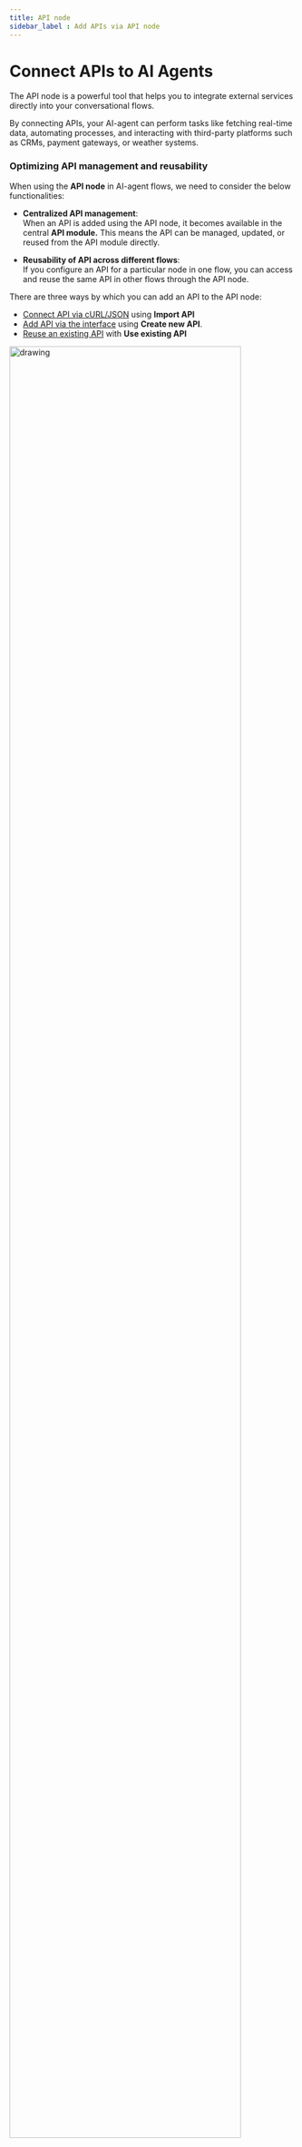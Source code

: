 ```yaml
---
title: API node
sidebar_label : Add APIs via API node
---
```


# Connect APIs to AI Agents

The API node is a powerful tool that helps you to integrate external services directly into your conversational flows. 

By connecting APIs, your AI-agent can perform tasks like fetching real-time data, automating processes, and interacting with third-party platforms such as CRMs, payment gateways, or weather systems.

### Optimizing API management and reusability

When using the **API node** in AI-agent flows, we need to consider the below functionalities:

- **Centralized API management**:  
  When an API is added using the API node, it becomes available in the central **API module.** This means the API can be managed, updated, or reused from the API module directly.

- **Reusability of API across different flows**:  
  If you configure an API for a particular node in one flow, you can access and reuse the same API in other flows through the API node.

There are three ways by which you can add an API to the API node: 

* [Connect API via cURL/JSON](#import-API) using **Import API**
* [Add API via the interface](#create-new-API) using **Create new API**.
* [Reuse an existing API](#use-existing-API) with **Use existing API**

<img src="https://imgur.com/3m3re6g.png" alt="drawing" width="90%"/>



## Import API

You can add an API by importing a cURL script or a JSON file containing all the required details. Use this if you have pre-configured API setups.


### Import a cURL script


:::note
The API name you choose should be alphanumeric, contain no spaces, and have a minimum of 3 characters.
:::

1. Selct **Import API**.
 
    <img src="https://i.imgur.com/QUPXN9D.png" alt="drawing" width="88%"/>

2. Enter a **Name** for your API (for example, "**ImportedAPI**").
3. In the **Type** field, select **cURL**.
4. Under the **cURL** field, paste your cURL command.

    <img src="https://i.imgur.com/83KAI5o.png" alt="drawing" width="88%"/>

5. Click on  **Import** to complete.

---

### Importing a JSON file with API Details

1. Selct **Import API**
    <img src="https://i.imgur.com/QUPXN9D.png" alt="drawing" width="88%"/>

2. Enter a **Name** for your API (for example, "**ImportedAPI**").
3. In the **Type** field, select **JSON**.
4. In the **Import** field, click **Drag & Drop** to upload your JSON file, or drag and drop it directly into the field.
  
   <img src="https://i.imgur.com/fiKmiaS.png" alt="drawing" width="90%"/>
   
5. Click on **Import**.  
   - The API details, such as **Headers**, **Params**, and any **Dynamic Variables** needed for real-time data, will automatically populate in the API node.


## Add an API using the interface

You can use the *Create new API* option to add an API through a user-friendly interface. With this, you can add requests, headers, parameters, and body content manually. Use this option if you do not have any pre-written scripts.

To add an API using the API interface:

1. Select **Create new API**.

   <img src="https://i.imgur.com/51f2cQb.png" alt="drawing" width="78%"/>

2. Fill in the following fields:

   <img src="https://imgur.com/iqNv4Cm.png" alt="drawing" width="88%"/>

| **Fields**                         | **Descriptions**   |
|------------------------------------|--------------------------------------------------------------------------------------------------------------------------------------------------------------------------------------------------------------------------------------------------------------------------------------------------------------------------------------------------------------------------------------------------------------------------|
| **Name**| Enter a name for your API.|
| **Method**| Select the method for your API request (e.g., GET, POST, PUT, DELETE, PATCH).|
| **URL**| Paste the URL for your API endpoint.|
| **Description**| Enter a description explaining the functionality of your API.     |
| **Headers**| Enter the headers required for your API request. Headers are additional pieces of information sent alongside the main request. <br/> **Example:** For authentication, enter **Authorization** as the **Key** and the API key as the **Value**.|
| **Params**| Enter the parameters to include in your API request. Parameters help instruct the API on how to fulfill the request. <br/><br/> **Examples of key-value pairs for static and dynamic parameters:** <br/><br/> **Static parameter:**<br/> - **Key:** botId <br/> - **Value:** x766543323dwe_34 <br/><br/> **Dynamic parameter:**<br/> - **Key:** city <br/> - **Value:** "{{{city}}}" <br/><br/> In these examples: the `botId` key has a static value, while the `city` key has a dynamic value that will be replaced during runtime. |
|**Body type**| Enter the body type for your API request, if applicable (typically for POST, PUT, or DELETE methods). Supported formats include **x-www-form-urlencoded**, **JSON**, **XML**, **GRAPHQL**, **form-data**, and **raw**. <br/><br/> **Note:** Multipart/form-data is not supported.|
| **Dynamic variable configuration** | Enter the dynamic variable to capture user inputs. Ensure the data type of the variable matches the dynamic value it is intended to capture.|

### Configure additional API settings

Here you can configure advanced settings like timeout, retries, redirects, and more. Refer to the table below for a detailed explanation of these configurations and their functionality.

  
  <img src="https://imgur.com/XswdOH5.png" alt="drawing" width="78%"/>
 
  <img src="https://imgur.com/dlocZQH.png" alt="drawing" width="78%"/>
  

| **Configuration**                  | **Description**                                                                                      |
|------------------------------|-----------------------------------------------------------------------------------------------------|
| **Timeout**                  | Allows you to set the maximum time allowed for an API response. Example: Set to 10 seconds for quick responses.  |
| **Retry on Failure (5XX)**   | Enables or disables automatic retries for requests that fail with 5XX status codes. Example: Retry 3 times for temporary server issues. |
| **Follow Redirect(s)**       | Controls whether HTTP redirects should be automatically followed during API requests. Example: Enable to handle 301 or 302 redirects seamlessly. |       |
| **Encoding**                 |Lets you choose the format for encoding the response data from the API. Example: Use UTF-8 for most languages.|
| **Use StrictSSL**            | Enforces strict SSL certificate validation for secure connections. Example: Enable for added safety. |
| **API Alerts on Events (4XX/5XX)**     | Receive real-time alerts for API errors (4XX/5XX) to quickly diagnose and resolve issues. Example: Get notified when server traffic spikes. |
| **Default Message on API Call** | Displays a default response or message when an API is invoked. Example: “Fetching your data, please wait.” |
| **Add MTLS Auth**            | Enables mutual TLS authentication for enhanced security. Example: Upload a certificate for secure data exchange. |
| **Configure Environment Keys** | Allows you to store dynamic values like API keys and tokens for each environment. Example: Different API keys for Staging, Sandbox and Production. 
| **Wait Music**            | Lets you paste the URL or upload an audio file to play while waiting. Example: Add soothing music to play during API response time. |

## Reuse preconfigured APIs

You can reuse pre-configured APIs without re-adding or re-configuring them. This works if the API is added through the [through API node](#create-new-api) or through the [API section](https://docs.yellow.ai/docs/platform_concepts/studio/api/add-api).

This is very efficient when you need to apply the same API in various stages of the conversation flows.


To use an existing API, follow the steps below:

1. Select **Use existing API**.

   ![](https://i.imgur.com/9PczJZv.png)
   
2. In the **API** field, select your preferred API from the drop-down, based on the selected API it will automatically populate the corresponding fields.
   <img src="https://i.imgur.com/shCH4h5.png" alt="drawing" width="78%"/>
   

## Test the connected API

After adding the API, you need to test it to ensure it operates correctly and performs the intended functions.

1. Select the API node and click on  **Test response**.
 
   <img src="https://i.imgur.com/X6cbKop.png" alt="drawing" width="78%"/>

2. **Enter a Sample Input** for testing to ensure API has all the required information to run properly and validate its functionality in a real-world scenario.
   
   - In **Input fields**, provide the necessary values for any dynamic variables required by the API.  
   - For example: If the variable is `city`, enter a value like *Paris* to provide the relevant data. This acts as a real-world test data to validate the API's functionality.
   
2. **Run the API**  
   - Click on the **Run** button to execute the API .  A successful test will return a `200` status code along with the API's response data.
   <img src="https://i.imgur.com/1n3iMFJ.png" alt="drawing" width="78%"/>


---

## Store and display API responses

This section explains how to store API responses in a variable, filter the relevant details, and show them to the user if needed or store it as needed.


:::info
API responses can be of object, array, or string data type. You need to store the response in a variable that matches its data type.
:::


### Steps to store API response:



1. Select the API node and click on **Test response**.

   <img src="https://i.imgur.com/X6cbKop.png" alt="drawing" width="78%"/>

2. Scroll down to the  **Store response** section and under **Store all response** you can either **create** a new variable or **select** an existing one to store the API response, ensuring the variable's data type matches the response type. 



   
   ![](https://i.imgur.com/qSX9VG4.png)

### Steps to display API response: 

Depending on the response datatype, you can use the following syntax to fetch or display the necessary data from the API response.

To display the received API response: 

1. Add a [message node](https://docs.yellow.ai/docs/platform_concepts/studio/build/nodes/message-nodes) after the API node.
2. Select the variable created in the [previous section](#store-the-api-response) (step 2) to retrieve the API response.

    ![](https://i.imgur.com/RudXA5G.png)

3. Use the appropriate syntax alongside the variable to filter and display the specific data you need from the API response. Refer to the table below for the correct syntax based on the data type.


| Datatype | Syntax |
|----------|--------|
| Array    | `{{{variables.variablename.[position of the array].fieldname}}}` |
| JSON Response Array | `{{{variables.variablename.arrayname.[position of the array].field}}}` or `{{{variables.variablename.fieldname}}}` |
| String   | `{{{variables.variablename}}}` |

You can adjust the above syntaxes according to the structure and content of the API responses you receive.


